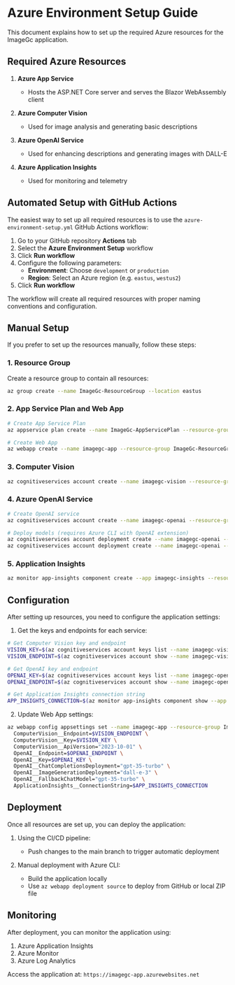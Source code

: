# Azure Environment Setup Guide

This document explains how to set up the required Azure resources for the ImageGc application.

## Required Azure Resources

1. **Azure App Service**
   - Hosts the ASP.NET Core server and serves the Blazor WebAssembly client

2. **Azure Computer Vision**
   - Used for image analysis and generating basic descriptions

3. **Azure OpenAI Service**
   - Used for enhancing descriptions and generating images with DALL-E

4. **Azure Application Insights**
   - Used for monitoring and telemetry

## Automated Setup with GitHub Actions

The easiest way to set up all required resources is to use the `azure-environment-setup.yml` GitHub Actions workflow:

1. Go to your GitHub repository **Actions** tab
2. Select the **Azure Environment Setup** workflow
3. Click **Run workflow**
4. Configure the following parameters:
   - **Environment**: Choose `development` or `production`
   - **Region**: Select an Azure region (e.g. `eastus`, `westus2`)
5. Click **Run workflow**

The workflow will create all required resources with proper naming conventions and configuration.

## Manual Setup

If you prefer to set up the resources manually, follow these steps:

### 1. Resource Group

Create a resource group to contain all resources:

```bash
az group create --name ImageGc-ResourceGroup --location eastus
```

### 2. App Service Plan and Web App

```bash
# Create App Service Plan
az appservice plan create --name ImageGc-AppServicePlan --resource-group ImageGc-ResourceGroup --sku P1V2 --is-linux

# Create Web App
az webapp create --name imagegc-app --resource-group ImageGc-ResourceGroup --plan ImageGc-AppServicePlan --runtime "DOTNET:9.0"
```

### 3. Computer Vision

```bash
az cognitiveservices account create --name imagegc-vision --resource-group ImageGc-ResourceGroup --kind ComputerVision --sku S1 --location eastus
```

### 4. Azure OpenAI Service

```bash
# Create OpenAI service
az cognitiveservices account create --name imagegc-openai --resource-group ImageGc-ResourceGroup --kind OpenAI --sku S0 --location eastus

# Deploy models (requires Azure CLI with OpenAI extension)
az cognitiveservices account deployment create --name imagegc-openai --resource-group ImageGc-ResourceGroup --deployment-name gpt-35-turbo --model-name gpt-35-turbo --model-version "0301"
az cognitiveservices account deployment create --name imagegc-openai --resource-group ImageGc-ResourceGroup --deployment-name dall-e-3 --model-name dall-e-3 --model-version "1"
```

### 5. Application Insights

```bash
az monitor app-insights component create --app imagegc-insights --resource-group ImageGc-ResourceGroup --location eastus
```

## Configuration

After setting up resources, you need to configure the application settings:

1. Get the keys and endpoints for each service:

```bash
# Get Computer Vision key and endpoint
VISION_KEY=$(az cognitiveservices account keys list --name imagegc-vision --resource-group ImageGc-ResourceGroup --query "key1" --output tsv)
VISION_ENDPOINT=$(az cognitiveservices account show --name imagegc-vision --resource-group ImageGc-ResourceGroup --query "properties.endpoint" --output tsv)

# Get OpenAI key and endpoint
OPENAI_KEY=$(az cognitiveservices account keys list --name imagegc-openai --resource-group ImageGc-ResourceGroup --query "key1" --output tsv)
OPENAI_ENDPOINT=$(az cognitiveservices account show --name imagegc-openai --resource-group ImageGc-ResourceGroup --query "properties.endpoint" --output tsv)

# Get Application Insights connection string
APP_INSIGHTS_CONNECTION=$(az monitor app-insights component show --app imagegc-insights --resource-group ImageGc-ResourceGroup --query "connectionString" --output tsv)
```

2. Update Web App settings:

```bash
az webapp config appsettings set --name imagegc-app --resource-group ImageGc-ResourceGroup --settings \
  ComputerVision__Endpoint=$VISION_ENDPOINT \
  ComputerVision__Key=$VISION_KEY \
  ComputerVision__ApiVersion="2023-10-01" \
  OpenAI__Endpoint=$OPENAI_ENDPOINT \
  OpenAI__Key=$OPENAI_KEY \
  OpenAI__ChatCompletionsDeployment="gpt-35-turbo" \
  OpenAI__ImageGenerationDeployment="dall-e-3" \
  OpenAI__FallbackChatModel="gpt-35-turbo" \
  ApplicationInsights__ConnectionString=$APP_INSIGHTS_CONNECTION
```

## Deployment

Once all resources are set up, you can deploy the application:

1. Using the CI/CD pipeline:
   - Push changes to the main branch to trigger automatic deployment

2. Manual deployment with Azure CLI:
   - Build the application locally
   - Use `az webapp deployment source` to deploy from GitHub or local ZIP file

## Monitoring

After deployment, you can monitor the application using:

1. Azure Application Insights
2. Azure Monitor
3. Azure Log Analytics

Access the application at: `https://imagegc-app.azurewebsites.net`
